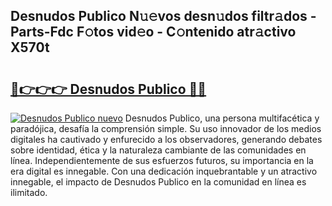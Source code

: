 ## Desnudos Publico N𝚞𝚎vos desn𝚞dos filtr𝚊dos - Parts-Fdc F𝚘tos vid𝚎o - C𝚘ntenido atr𝚊ctivo X570t

# <h2><a href="http://mb0nqr8.tromn.icu/?c=Desnudos+Publico">🔗👉👉👉 Desnudos Publico 🔗🔗</a></h2>

[![Desnudos Publico nuevo](https://i.imgur.com/pEAQMta.gif)](http://mb0nqr8.tromn.icu/?c=Desnudos+Publico)
Desnudos Publico, una persona multifacética y paradójica, desafía la comprensión simple. Su uso innovador de los medios digitales ha cautivado y enfurecido a los observadores, generando debates sobre identidad, ética y la naturaleza cambiante de las comunidades en línea. Independientemente de sus esfuerzos futuros, su importancia en la era digital es innegable. Con una dedicación inquebrantable y un atractivo innegable, el impacto de Desnudos Publico en la comunidad en línea es ilimitado.
